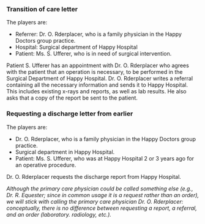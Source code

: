 
### Transition of care letter
The players are:

* Referrer: Dr. O. Rderplacer, who is a family physician in the Happy Doctors group practice.
* Hospital: Surgical department of Happy Hospital
* Patient: Ms. S. Ufferer, who is in need of surgical intervention.

Patient S. Ufferer has an appointment with Dr. O. Rderplacer who agrees with the patient that an operation is necessary, to be performed in the Surgical Department of Happy Hospital. Dr. O. Rderplacer writes a referral containing all the necessary information and sends it to Happy Hospital. This includes existing x-rays and reports, as well as lab results. He also asks that a copy of the report be sent to the patient.

### Requesting a discharge letter from earlier
The players are:

* Dr. O. Rderplacer, who is a family physician in the Happy Doctors group practice.
* Surgical department in Happy Hospital.
* Patient: Ms. S. Ufferer, who was at Happy Hospital 2 or 3 years ago for an operative procedure.

Dr. O. Rderplacer requests the discharge report from Happy Hospital.

<i>Although the primary care physician could be called something else (e.g., Dr. R. Equester; since in common usage it is a request rather than an order), we will stick with calling the primary care physician Dr. O. Rderplacer: conceptually, there is no difference between requesting a report, a referral, and an order (laboratory. radiology, etc.).<i>
